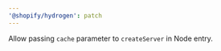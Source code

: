 ```yaml
---
'@shopify/hydrogen': patch
---
```


Allow passing `cache` parameter to `createServer` in Node entry.
